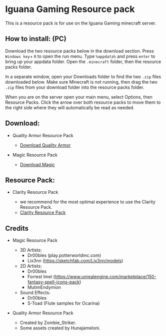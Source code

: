 # Iguana Gaming Resource pack
This is a resource pack is for use on the Iguana Gaming minecraft server.

How to install: (PC)
------

Download the two resource packs below in the download section. Press `Windows key`+ `R` to open the run menu. Type `%appdata%` and press `enter` to bring up your appdata folder. Open the `.minecraft` folder, then the resource packs folder. 

In a separate window, open your Downloads folder to find the two `.zip` files downloaded below. Make sure Minecraft is not running, then drag the two `.zip` files from your download folder into the resource packs folder. 

When you are on the server open your main menu, select Options, then Resource Packs. Click the arrow over both resource packs to move them to the right side where they will automatically be read as needed.

Download:
------
* Quality Armor Resource Pack

  - [Download Quality Armor](https://github.com/MrGalaxy/Iguana-Gaming-Resource-pack/releases/download/1.0/QualityArmoryV2.0.2.zip)

* Magic Resource Pack 

  - [Download Magic](https://github.com/MrGalaxy/Iguana-Gaming-Resource-pack/releases/download/1.0/Magic-RP-8-1.zip)

Resource Pack:
------

* Clarity Resource Pack 

  - we recommend for the most optimal experience to use the Clarity Resource Pack.
  - [Clarity Resource Pack](http://www.9minecraft.net/clarity-resource-pack/)


## Credits

* Magic Resource Pack

  - 3D Artists: 
      - Dr00bles (play.potterworldmc.com)
      - Lix3nn (https://sketchfab.com/Lix3nn/models)
  - 2D Artists: 
      - Dr00bles
      - Forrest Imel (https://www.unrealengine.com/marketplace/150-fantasy-spell-icons-pack)
       - MutimEndymion
  - Sound Effects:
      - Dr00bles
      - S-Toad (Flute samples for Ocarina)

* Quality Armor Resource Pack

  - Created by Zombie_Striker. 
  - Some assets created by Hunajameloni.